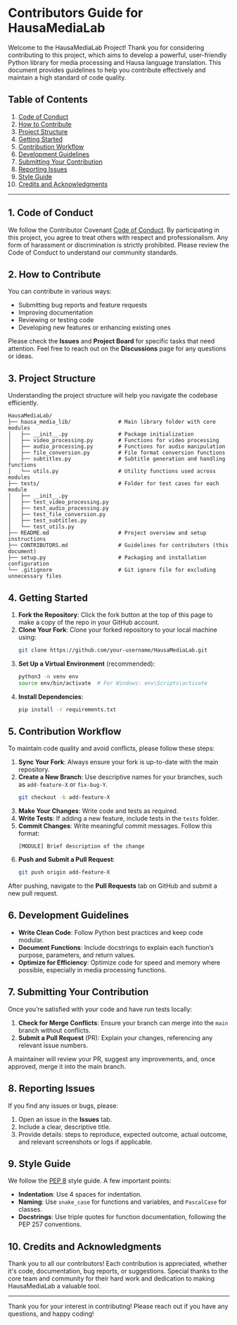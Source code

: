 # Contributors Guide for HausaMediaLab

Welcome to the HausaMediaLab Project! Thank you for considering contributing to this project, which aims to develop a powerful, user-friendly Python library for media processing and Hausa language translation. This document provides guidelines to help you contribute effectively and maintain a high standard of code quality.

## Table of Contents
1. [Code of Conduct](##-1.-Code-of-Conduct)
2. [How to Contribute](#how-to-contribute)
3. [Project Structure](#project-structure)
4. [Getting Started](#getting-started)
5. [Contribution Workflow](#contribution-workflow)
6. [Development Guidelines](#development-guidelines)
7. [Submitting Your Contribution](#submitting-your-contribution)
8. [Reporting Issues](#reporting-issues)
9. [Style Guide](#style-guide)
10. [Credits and Acknowledgments](#credits-and-acknowledgments)

---

## 1. Code of Conduct

We follow the Contributor Covenant [Code of Conduct](https://www.contributor-covenant.org/version/2/0/code_of_conduct/). By participating in this project, you agree to treat others with respect and professionalism. Any form of harassment or discrimination is strictly prohibited. Please review the Code of Conduct to understand our community standards.

## 2. How to Contribute

You can contribute in various ways:
- Submitting bug reports and feature requests
- Improving documentation
- Reviewing or testing code
- Developing new features or enhancing existing ones

Please check the **Issues** and **Project Board** for specific tasks that need attention. Feel free to reach out on the **Discussions** page for any questions or ideas.

## 3. Project Structure

Understanding the project structure will help you navigate the codebase efficiently.

```plaintext
HausaMediaLab/
├── hausa_media_lib/               # Main library folder with core modules
│   ├── __init__.py                # Package initialization
│   ├── video_processing.py        # Functions for video processing
│   ├── audio_processing.py        # Functions for audio manipulation
│   ├── file_conversion.py         # File format conversion functions
│   ├── subtitles.py               # Subtitle generation and handling functions
│   └── utils.py                   # Utility functions used across modules
├── tests/                         # Folder for test cases for each module
│   ├── __init__.py
│   ├── test_video_processing.py
│   ├── test_audio_processing.py
│   ├── test_file_conversion.py
│   ├── test_subtitles.py
│   └── test_utils.py
├── README.md                      # Project overview and setup instructions
├── CONTRIBUTORS.md                # Guidelines for contributors (this document)
├── setup.py                       # Packaging and installation configuration
└── .gitignore                     # Git ignore file for excluding unnecessary files
```

## 4. Getting Started

1. **Fork the Repository**: Click the fork button at the top of this page to make a copy of the repo in your GitHub account.
2. **Clone Your Fork**: Clone your forked repository to your local machine using:
   ```bash
   git clone https://github.com/your-username/HausaMediaLab.git
   ```
3. **Set Up a Virtual Environment** (recommended):
   ```bash
   python3 -m venv env
   source env/bin/activate  # For Windows: env\Scripts\activate
   ```
4. **Install Dependencies**:
   ```bash
   pip install -r requirements.txt
   ```

## 5. Contribution Workflow

To maintain code quality and avoid conflicts, please follow these steps:

1. **Sync Your Fork**: Always ensure your fork is up-to-date with the main repository.
2. **Create a New Branch**: Use descriptive names for your branches, such as `add-feature-X` or `fix-bug-Y`.
   ```bash
   git checkout -b add-feature-X
   ```
3. **Make Your Changes**: Write code and tests as required.
4. **Write Tests**: If adding a new feature, include tests in the `tests` folder.
5. **Commit Changes**: Write meaningful commit messages. Follow this format:
   ```
   [MODULE] Brief description of the change
   ```
6. **Push and Submit a Pull Request**:
   ```bash
   git push origin add-feature-X
   ```

After pushing, navigate to the **Pull Requests** tab on GitHub and submit a new pull request.

## 6. Development Guidelines

- **Write Clean Code**: Follow Python best practices and keep code modular.
- **Document Functions**: Include docstrings to explain each function’s purpose, parameters, and return values.
- **Optimize for Efficiency**: Optimize code for speed and memory where possible, especially in media processing functions.

## 7. Submitting Your Contribution

Once you’re satisfied with your code and have run tests locally:

1. **Check for Merge Conflicts**: Ensure your branch can merge into the `main` branch without conflicts.
2. **Submit a Pull Request** (PR): Explain your changes, referencing any relevant issue numbers.

A maintainer will review your PR, suggest any improvements, and, once approved, merge it into the main branch.

## 8. Reporting Issues

If you find any issues or bugs, please:
1. Open an issue in the **Issues** tab.
2. Include a clear, descriptive title.
3. Provide details: steps to reproduce, expected outcome, actual outcome, and relevant screenshots or logs if applicable.

## 9. Style Guide

We follow the [PEP 8](https://pep8.org/) style guide. A few important points:
- **Indentation**: Use 4 spaces for indentation.
- **Naming**: Use `snake_case` for functions and variables, and `PascalCase` for classes.
- **Docstrings**: Use triple quotes for function documentation, following the PEP 257 conventions.

## 10. Credits and Acknowledgments

Thank you to all our contributors! Each contribution is appreciated, whether it's code, documentation, bug reports, or suggestions. Special thanks to the core team and community for their hard work and dedication to making HausaMediaLab a valuable tool.

---

Thank you for your interest in contributing! Please reach out if you have any questions, and happy coding!
